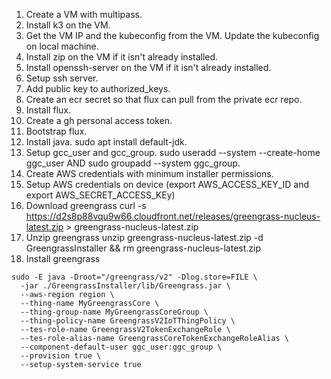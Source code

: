 1. Create a VM with multipass.
2. Install k3 on the VM.
3. Get the VM IP and the kubeconfig from the VM. Update the kubeconfig on local machine.
4. Install zip on the VM if it isn't already installed.
5. Install openssh-server on the VM if it isn't already installed.
6. Setup ssh server.
7. Add public key to authorized_keys.
8. Create an ecr secret so that flux can pull from the private ecr repo.
9. Install flux.
10. Create a gh personal access token.
11. Bootstrap flux.
12. Install java. sudo apt install default-jdk.
13. Setup gcc_user and gcc_group. sudo useradd --system --create-home ggc_user AND sudo groupadd --system ggc_group.
14. Create AWS credentials with minimum installer permissions.
15. Setup AWS credentials on device (export AWS_ACCESS_KEY_ID and export AWS_SECRET_ACCESS_KEy)
16. Download greengrass curl -s https://d2s8p88vqu9w66.cloudfront.net/releases/greengrass-nucleus-latest.zip > greengrass-nucleus-latest.zip
17. Unzip greengrass unzip greengrass-nucleus-latest.zip -d GreengrassInstaller && rm greengrass-nucleus-latest.zip
18. Install greengrass

```
sudo -E java -Droot="/greengrass/v2" -Dlog.store=FILE \
  -jar ./GreengrassInstaller/lib/Greengrass.jar \
  --aws-region region \
  --thing-name MyGreengrassCore \
  --thing-group-name MyGreengrassCoreGroup \
  --thing-policy-name GreengrassV2IoTThingPolicy \
  --tes-role-name GreengrassV2TokenExchangeRole \
  --tes-role-alias-name GreengrassCoreTokenExchangeRoleAlias \
  --component-default-user ggc_user:ggc_group \
  --provision true \
  --setup-system-service true
```

